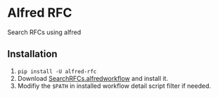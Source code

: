 # Alfred RFC

Search RFCs using alfred

## Installation

1. `pip install -U alfred-rfc`
2. Download [SearchRFCs.alfredworkflow](https://github.com/weaming/alfred-rfc/blob/master/SearchRFCs.alfredworkflow?raw=true) and install it.
3. Modifiy the `$PATH` in installed workflow detail script filter if needed.
